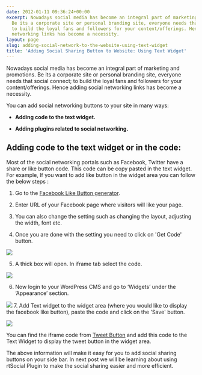 ```yaml
---
date: 2012-01-11 09:36:24+00:00
excerpt: Nowadays social media has become an integral part of marketing and promotions.
  Be its a corporate site or personal branding site, everyone needs that social connect;
  to build the loyal fans and followers for your content/offerings. Hence adding social
  networking links has become a necessity.
layout: page
slug: adding-social-network-to-the-website-using-text-widget
title: 'Adding Social Sharing Button to Website: Using Text Widget'
---
```


Nowadays social media has become an integral part of marketing and promotions. Be its a corporate site or personal branding site, everyone needs that social connect; to build the loyal fans and followers for your content/offerings. Hence adding social networking links has become a necessity.

You can add social networking buttons to your site in many ways:



	
  * **Adding code to the text widget.**

	
  * **Adding plugins related to social networking.**




## Adding code to the text widget or in the code:


Most of the social networking portals such as Facebook, Twitter have a share or like button code. This code can be copy pasted in the text widget. For example, If you want to add like button in the widget area you can follow the below steps :


1. Go to the [Facebook Like Button generator](http://developers.facebook.com/docs/reference/plugins/like/).




2. Enter URL of your Facebook page where visitors will like your page.




3. You can also change the setting such as changing the layout, adjusting the width, font etc.




4. Once you are done with the setting you need to click on 'Get Code' button.




[![](https://rtcamp.com/wp-content/uploads/2012/01/URL3.jpg)](https://rtcamp.com/wp-content/uploads/2012/01/URL3.jpg)




5. A thick box will open. In iframe tab select the code.




[![](https://rtcamp.com/wp-content/uploads/2012/01/code.jpg)](https://rtcamp.com/wp-content/uploads/2012/01/code.jpg)




6. Now login to your WordPress CMS and go to ‘Widgets’ under the ‘Appearance’ section.




[![](https://rtcamp.com/wp-content/uploads/2012/01/widget.jpg)](https://rtcamp.com/wp-content/uploads/2012/01/widget.jpg)
7. Add Text widget to the widget area (where you would like to display the facebook like button), paste the code and click on the 'Save' button.




[![](https://rtcamp.com/wp-content/uploads/2012/01/text1.jpg)](https://rtcamp.com/wp-content/uploads/2012/01/text1.jpg)




You can find the iframe code from [Tweet Button](https://dev.twitter.com/docs/tweet-button) and add this code to the Text Widget to display the tweet button in the widget area.




The above information will make it easy for you to add social sharing buttons on your side bar. In next post we will be learning about using rtSocial Plugin to make the social sharing easier and more efficient.
